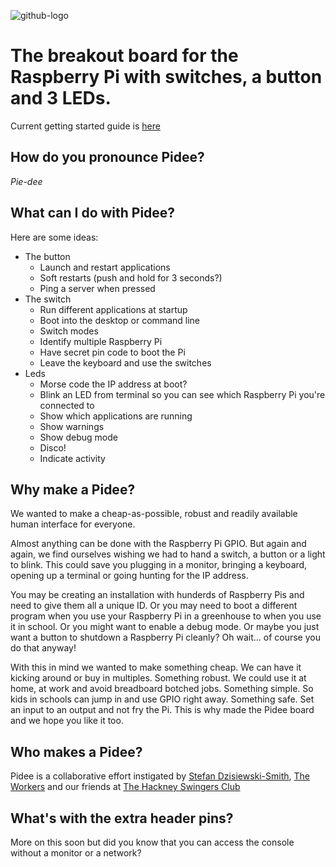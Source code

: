 ![github-logo](https://cloud.githubusercontent.com/assets/166915/7610161/9b6e283a-f972-11e4-8b32-9b3cbf2e8bc5.png)

# The breakout board for the Raspberry Pi with switches, a button and 3 LEDs. #

Current getting started guide is [here](pidee-service/README.md)

## How do you pronounce Pidee? ##

_Pie-dee_

## What can I do with Pidee? ##

Here are some ideas:

- The button
    - Launch and restart applications
    - Soft restarts (push and hold for 3 seconds?)
    - Ping a server when pressed
- The switch
    - Run different applications at startup
    - Boot into the desktop or command line
    - Switch modes
    - Identify multiple Raspberry Pi
    - Have secret pin code to boot the Pi
    - Leave the keyboard and use the switches
- Leds
    - Morse code the IP address at boot?
    - Blink an LED from terminal so you can see which Raspberry Pi you're connected to
    - Show which applications are running
    - Show warnings
    - Show debug mode
    - Disco!
    - Indicate activity

## Why make a Pidee? ##

We wanted to make a cheap-as-possible, robust and readily available human interface for everyone.

Almost anything can be done with the Raspberry Pi GPIO. But again and again, we find ourselves wishing we had to hand a switch, a button or a light to blink. This could save you plugging in a monitor, bringing a keyboard, opening up a terminal or going hunting for the IP address.

You may be creating an installation with hunderds of Raspberry Pis and need to give them all a unique ID. Or you may need to boot a different program when you use your Raspberry Pi in a greenhouse to when you use it in school. Or you might want to enable a debug mode. Or maybe you just want a button to shutdown a Raspberry Pi cleanly? Oh wait... of course you do that anyway!

With this in mind we wanted to make something cheap. We can have it kicking around or buy in multiples. Something robust. We could use it at home, at work and avoid breadboard botched jobs. Something simple. So kids in schools can jump in and use GPIO right away. Something safe. Set an input to an output and not fry the Pi. This is why made the Pidee board and we hope you like it too. 

## Who makes a Pidee? ##

Pidee is a collaborative effort instigated by [Stefan Dzisiewski-Smith](http://www.bycgwtsf.com), [The Workers](http://theworkers.net/) and our friends at [The Hackney Swingers Club](http://hackneyswingers.club)

## What's with the extra header pins? ##

More on this soon but did you know that you can access the console without a monitor or a network? 



